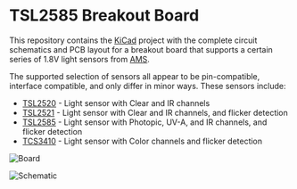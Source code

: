 # TSL2585 Breakout Board

This repository contains the [KiCad](http://kicad.org/) project
with the complete circuit schematics and PCB layout for a breakout
board that supports a certain series of 1.8V light sensors from
[AMS](https://ams-osram.com/).

The supported selection of sensors all appear to be pin-compatible,
interface compatible, and only differ in minor ways. These sensors
include:

* [TSL2520](https://ams.com/en/tsl2520) - Light sensor with Clear and IR channels
* [TSL2521](https://ams.com/en/tsl2521) - Light sensor with Clear and IR channels, and flicker detection
* [TSL2585](https://ams.com/en/tsl2585) - Light sensor with Photopic, UV-A, and IR channels, and flicker detection
* [TCS3410](https://ams.com/en/tcs3410) - Light sensor with Color channels and flicker detection

![Board](https://raw.githubusercontent.com/dkonigsberg/tsl2585-breakout/master/docs/images/pcb-model.jpg)

![Schematic](https://raw.githubusercontent.com/dkonigsberg/tsl2585-breakout/master/docs/images/schematic.jpg)
